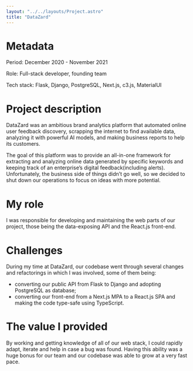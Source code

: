 ```yaml
---
layout: "../../layouts/Project.astro"
title: "DataZard"
---
```


# Metadata

Period: December 2020 - November 2021

Role: Full-stack developer, founding team

Tech stack: Flask, Django, PostgreSQL, Next.js, c3.js, MaterialUI

# Project description

DataZard was an ambitious brand analytics platform that automated online user feedback discovery, scrapping the internet to find available data, analyzing it with powerful AI models, and making business reports to help its customers.

The goal of this platform was to provide an all-in-one framework for extracting and analyzing online data generated by specific keywords and keeping track of an enterprise’s digital feedback(including alerts).
Unfortunately, the business side of things didn’t go well, so we decided to shut down our operations to focus on ideas with more potential.

# My role

I was responsible for developing and maintaining the web parts of our project, those being the data-exposing API and the React.js front-end.

# Challenges

During my time at DataZard, our codebase went through several changes and refactorings in which I was involved, some of them being:

- converting our public API from Flask to Django and adopting PostgreSQL as database;
- converting our front-end from a Next.js MPA to a React.js SPA and making the code type-safe using TypeScript.

# The value I provided

By working and getting knowledge of all of our web stack, I could rapidly adapt, iterate and help in case a bug was found. Having this ability was a huge bonus for our team and our codebase was able to grow at a very fast pace.
